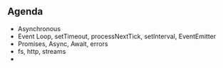 ## Agenda
- Asynchronous
- Event Loop, setTimeout, processNextTick, setInterval, EventEmitter
- Promises, Async, Await, errors
- fs, http, streams
- 
